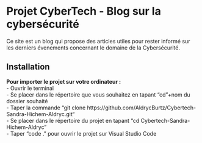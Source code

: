 # Projet CyberTech - Blog sur la cybersécurité
Ce site est un blog qui propose des articles utiles pour rester informé sur les derniers évenements concernant le domaine de la Cybersécurité.
<h2>Installation</h2>
<strong>Pour importer le projet sur votre ordinateur :</strong>
<br>- Ouvrir le terminal
<br>- Se placer dans le répertoire que vous souhaitez en tapant “cd”+nom du dossier souhaité
<br>- Taper la commande “git clone https://github.com/AldrycBurtz/Cybertech-Sandra-Hichem-Aldryc.git“
<br>- Se placer dans le répertoire du projet en tapant “cd Cybertech-Sandra-Hichem-Aldryc”
<br>- Taper “code .” pour ouvrir le projet sur Visual Studio Code
